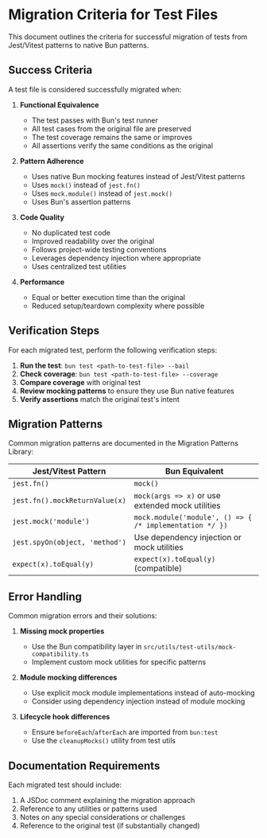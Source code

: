 # Migration Criteria for Test Files

This document outlines the criteria for successful migration of tests from Jest/Vitest patterns to native Bun patterns.

## Success Criteria

A test file is considered successfully migrated when:

1. **Functional Equivalence**
   - The test passes with Bun's test runner
   - All test cases from the original file are preserved
   - The test coverage remains the same or improves
   - All assertions verify the same conditions as the original

2. **Pattern Adherence**
   - Uses native Bun mocking features instead of Jest/Vitest patterns
   - Uses `mock()` instead of `jest.fn()`
   - Uses `mock.module()` instead of `jest.mock()`
   - Uses Bun's assertion patterns

3. **Code Quality**
   - No duplicated test code
   - Improved readability over the original
   - Follows project-wide testing conventions
   - Leverages dependency injection where appropriate
   - Uses centralized test utilities

4. **Performance**
   - Equal or better execution time than the original
   - Reduced setup/teardown complexity where possible

## Verification Steps

For each migrated test, perform the following verification steps:

1. **Run the test**: `bun test <path-to-test-file> --bail`
2. **Check coverage**: `bun test <path-to-test-file> --coverage`
3. **Compare coverage** with original test
4. **Review mocking patterns** to ensure they use Bun native features
5. **Verify assertions** match the original test's intent

## Migration Patterns

Common migration patterns are documented in the Migration Patterns Library:

| Jest/Vitest Pattern | Bun Equivalent |
|---------------------|----------------|
| `jest.fn()` | `mock()` |
| `jest.fn().mockReturnValue(x)` | `mock(args => x)` or use extended mock utilities |
| `jest.mock('module')` | `mock.module('module', () => { /* implementation */ })` |
| `jest.spyOn(object, 'method')` | Use dependency injection or mock utilities |
| `expect(x).toEqual(y)` | `expect(x).toEqual(y)` (compatible) |

## Error Handling

Common migration errors and their solutions:

1. **Missing mock properties**
   - Use the Bun compatibility layer in `src/utils/test-utils/mock-compatibility.ts`
   - Implement custom mock utilities for specific patterns

2. **Module mocking differences**
   - Use explicit mock module implementations instead of auto-mocking
   - Consider using dependency injection instead of module mocking

3. **Lifecycle hook differences**
   - Ensure `beforeEach`/`afterEach` are imported from `bun:test`
   - Use the `cleanupMocks()` utility from test utils

## Documentation Requirements

Each migrated test should include:

1. A JSDoc comment explaining the migration approach
2. Reference to any utilities or patterns used
3. Notes on any special considerations or challenges
4. Reference to the original test (if substantially changed)
